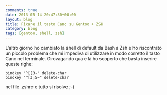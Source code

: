 ```yaml
---
comments: true
date: 2013-05-14 20:47:30+00:00
layout: blog
title: Fixare il tasto Canc su Gentoo + ZSH
category: blog
tags: [gentoo, shell, zsh]
---
```


L'altro giorno ho cambiato la shell di default da Bash a Zsh e ho riscontrato un piccolo problema che mi impediva di utilizzare in modo corretto il tasto Canc nel terminale.
Girovagando qua e là ho scoperto che basta inserire queste righe:


    bindkey "^[[3~" delete-char
    bindkey "^[3;5~" delete-char


nel file .zshrc e tutto si risolve ;-)
